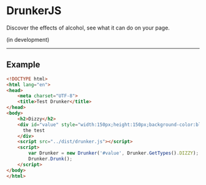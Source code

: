 # DrunkerJS

Discover the effects of alcohol, see what it can do on your page.

(in development)
_________________

## Example

```html
<!DOCTYPE html>
<html lang="en">
<head>
    <meta charset="UTF-8">    
    <title>Test Drunker</title>
</head>
<body>
    <h2>Dizzy</h2>
    <div id="value" style="width:150px;height:150px;background-color:blue">
      the test
    </div>
    <script src="../dist/drunker.js"></script>
    <script>
        var Drunker = new Drunker('#value', Drunker.GetTypes().DIZZY);
        Drunker.Drunk();
    </script>
</body>
</html>
```